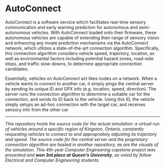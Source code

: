 # AutoConnect

AutoConnect is a software service which facilitates real-time sensory communication and early warning prediction for autonomous and semi-autonomous vehicles. With AutoConnect loaded onto their firmware, these autonomous vehicles are capable of extending their range of sensory vision and enhancing any innate prediction mechanisms via the AutoConnect network, which utliizes a state-of-the-art connection algorithm. Specifically, this connection algorithm considers vehicle speed, trajectory, location, as well as environmental factors including potential hazard zones, road-side stops, and traffic slow-downs, to determine appropriate connection candidates.

Essentially, vehicles on AutoConnect act likes nodes on a network. When a vehicle wants to connect to another car, it simply pings the central server by sending its unique ID and GPX info (e.g. location, speed, direction). The server runs the connection algorithm to determine a suitable car for the connection, and sends its ID back to the vehicle. Using this ID, the vehicle simply setups an ad-hoc connection with the target car, and receives sensory info from the other car.

---------------------------------------------------------------------------------------------------------------------------------------------------------------------------------------------------------------

*This repository hosts the source code for the actual simulation: a virtual run of vehicles around a specific region of Kingston, Ontario, constantly requesting vehicles to connect to and appropriately adjusting its trajectory and speed. The source code for the central server and the proprietary connection algorithm are hosted in another repository, as are the visuals of the simulation. This 4th-year Computer Engineering capstone project was presented and **won 3rd place at Queen's University**, as voted by fellow Electrical and Computer Engineering students.*


